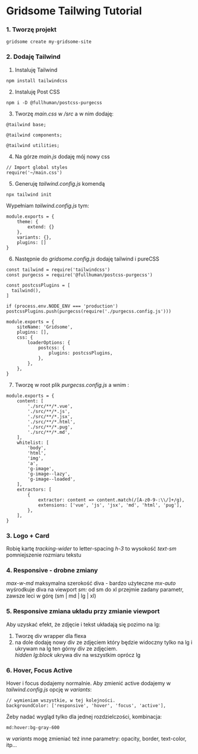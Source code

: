 # Gridsome Tailwing Tutorial


### 1. Tworzę projekt
```
gridsome create my-gridsome-site
```


### 2. Dodaję Tailwind

1. Instaluję Tailwind
```
npm install tailwindcss
```

2. Instaluję Post CSS
```
npm i -D @fullhuman/postcss-purgecss
```

3. Tworzę *main.css* w */src* a w nim dodaję:
```
@tailwind base;

@tailwind components;

@tailwind utilities;
```

4. Na górze *main.js* dodaję mój nowy css
```
// Import global styles
require('~/main.css')
```

5. Generuję *tailwind.config.js* komendą
```
npx tailwind init
```
Wypełniam *tailwind.config.js* tym:
```
module.exports = {
    theme: {
        extend: {}
    },
    variants: {},
    plugins: []
}
```

6. Następnie do *gridsome.config.js* dodaję tailwind i pureCSS

```
const tailwind = require('tailwindcss')
const purgecss = require('@fullhuman/postcss-purgecss')

const postcssPlugins = [
  tailwind(),
]

if (process.env.NODE_ENV === 'production') postcssPlugins.push(purgecss(require('./purgecss.config.js')))

module.exports = {
    siteName: 'Gridsome',
    plugins: [],
    css: {
        loaderOptions: {
            postcss: {
                plugins: postcssPlugins,
            },
        },
    },
}
```

7. Tworzę w root plik *purgecss.config.js* a wnim :
```
module.exports = {
    content: [
        './src/**/*.vue',
        './src/**/*.js',
        './src/**/*.jsx',
        './src/**/*.html',
        './src/**/*.pug',
        './src/**/*.md',
    ],
    whitelist: [
        'body',
        'html',
        'img',
        'a',
        'g-image',
        'g-image--lazy',
        'g-image--loaded',
    ],
    extractors: [
        {
            extractor: content => content.match(/[A-z0-9-:\\/]+/g),
            extensions: ['vue', 'js', 'jsx', 'md', 'html', 'pug'],
        },
    ],
}
```


### 3. Logo + Card
Robię kartę
*tracking-wider* to letter-spacing
*h-3* to wysokość
*text-sm* pomniejszenie rozmiaru tekstu


### 4. Responsive - drobne zmiany
*max-w-md* maksymalna szerokość diva - bardzo użyteczne
*mx-auto*  wyśrodkuje diva na viewport
*sm:* od sm do xl przejmie zadany parametr, zawsze leci w górę (sm | md | lg | xl)

### 5. Responsive zmiana układu przy zmianie viewport

Aby uzyskać efekt, że zdjęcie i tekst układają się pozimo na lg:  
1. Tworzę div wrapper dla flexa
2. na dole dodaję nowy div ze zdjęciem który będzie widoczny
tylko na lg i ukrywam na lg ten górny div ze zdjęciem.  
*hidden lg:block* ukrywa div na wszystkim oprócz lg


### 6. Hover, Focus Active
Hover i focus dodajemy normalnie. Aby zmienić active dodajemy w *tailwind.config.js* opcję w *variants*:
```
// wymieniam wszystkie, w tej kolejności.
backgroundColor: ['responsive', 'hover', 'focus', 'active'],
```

Żeby nadać wygląd tylko dla jednej rozdzielczości, kombinacja:
```
md:hover:bg-gray-600
```

w *variants* mogę zmieniać też inne parametry: opacity, border, text-color, itp...






